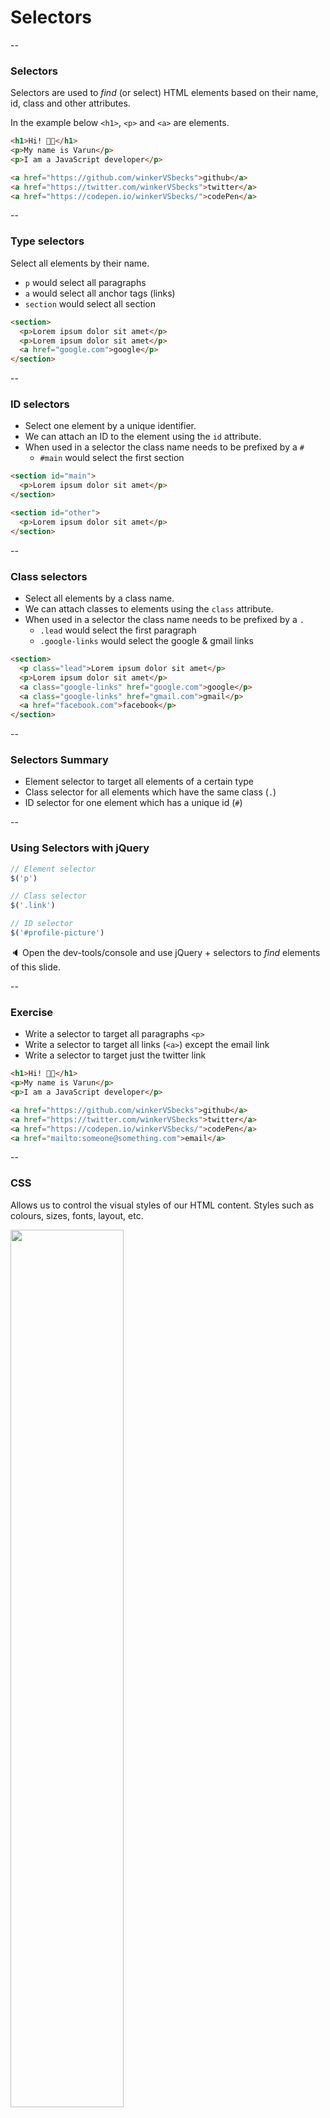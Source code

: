 # Selectors

--

### Selectors

Selectors are used to _find_ (or select) HTML elements based on their name, id, class and other attributes.

In the example below `<h1>`, `<p>` and `<a>` are elements.

```html
<h1>Hi! 👋🏽</h1>
<p>My name is Varun</p>
<p>I am a JavaScript developer</p>

<a href="https://github.com/winkerVSbecks">github</a>
<a href="https://twitter.com/winkerVSbecks">twitter</a>
<a href="https://codepen.io/winkerVSbecks/">codePen</a>
```

--

### Type selectors

Select all elements by their name.

- `p` would select all paragraphs
- `a` would select all anchor tags (links)
- `section` would select all section

```html
<section>
  <p>Lorem ipsum dolor sit amet</p>
  <p>Lorem ipsum dolor sit amet</p>
  <a href="google.com">google</p>
</section>
```

--

### ID selectors

+ Select one element by a unique identifier.
+ We can attach an ID to the element using the `id` attribute.
+ When used in a selector the class name needs to be prefixed by a `#`
  + `#main` would select the first section

```html
<section id="main">
  <p>Lorem ipsum dolor sit amet</p>
</section>

<section id="other">
  <p>Lorem ipsum dolor sit amet</p>
</section>
```

--

### Class selectors

+ Select all elements by a class name.
+ We can attach classes to elements using the `class` attribute.
+ When used in a selector the class name needs to be prefixed by a `.`
  + `.lead` would select the first paragraph
  + `.google-links` would select the google & gmail links

```html
<section>
  <p class="lead">Lorem ipsum dolor sit amet</p>
  <p>Lorem ipsum dolor sit amet</p>
  <a class="google-links" href="google.com">google</p>
  <a class="google-links" href="gmail.com">gmail</p>
  <a href="facebook.com">facebook</p>
</section>
```

--

### Selectors Summary

- Element selector to target all elements of a certain type
- Class selector for all elements which have the same class (`.`)
- ID selector for one element which has a unique id (`#`)

--

### Using Selectors with jQuery

```js
// Element selector
$('p')

// Class selector
$('.link')

// ID selector
$('#profile-picture')
```

🔈 Open the dev-tools/console and use jQuery + selectors to _find_ elements of this slide.

--

### Exercise

+ Write a selector to target all paragraphs `<p>`
+ Write a selector to target all links (`<a>`) except the email link
+ Write a selector to target just the twitter link

```html
<h1>Hi! 👋🏽</h1>
<p>My name is Varun</p>
<p>I am a JavaScript developer</p>

<a href="https://github.com/winkerVSbecks">github</a>
<a href="https://twitter.com/winkerVSbecks">twitter</a>
<a href="https://codepen.io/winkerVSbecks/">codePen</a>
<a href="mailto:someone@something.com">email</a>
```

--

### CSS

Allows us to control the visual styles of our HTML content. Styles such as colours, sizes, fonts, layout, etc.

<image style="height: 60%; width: auto;" src="ASSETS_PATH/jquery/cake.png" />

--

### CSS

The selectors we have been using come from CSS. In CSS we use those selectors to target elements and edit their styles.

```css
.link {
  color: red;
  font-size: 18px;
  font-style: italic;
}
```

--

### More on Selectors

+ [Finding Elements by ID](https://www.khanacademy.org/computing/computer-programming/html-css-js/html-js-dom-access/p/finding-elements-by-id)

+ [jQuery DOM Access](https://www.khanacademy.org/computing/computer-programming/html-js-jquery#jquery-dom-access)

+ [CSS Selectors](https://developer.mozilla.org/en-US/docs/Web/CSS/CSS_Selectors)
